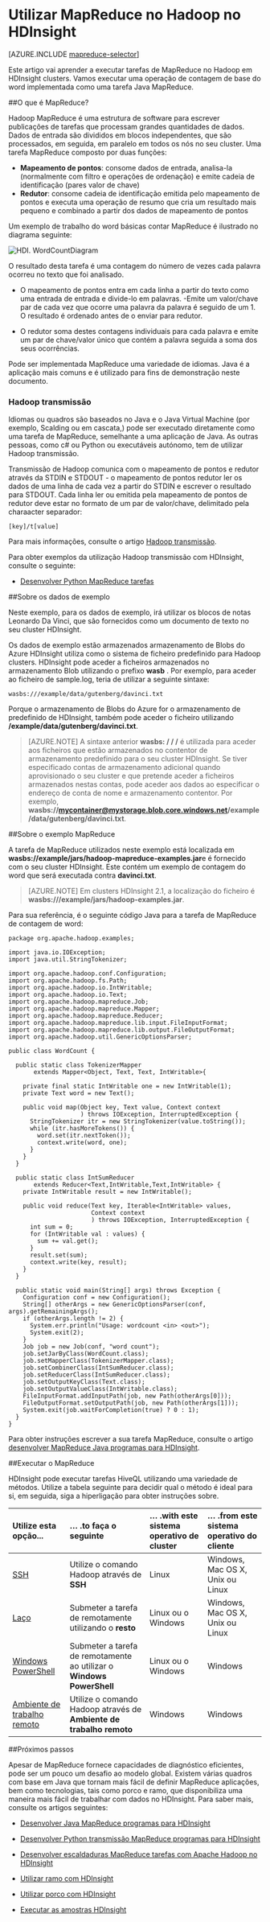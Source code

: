 <properties
   pageTitle="MapReduce com Hadoop no HDInsight | Microsoft Azure"
   description="Saiba como executar tarefas de MapReduce no Hadoop em HDInsight clusters. Vai executar uma operação de contagem de base do word implementada como uma tarefa Java MapReduce."
   services="hdinsight"
   documentationCenter=""
   authors="Blackmist"
   manager="jhubbard"
   editor="cgronlun"
    tags="azure-portal"/>

<tags
   ms.service="hdinsight"
   ms.devlang="na"
   ms.topic="article"
   ms.tgt_pltfrm="na"
   ms.workload="big-data"
   ms.date="08/23/2016"
   ms.author="larryfr"/>

# <a name="use-mapreduce-in-hadoop-on-hdinsight"></a>Utilizar MapReduce no Hadoop no HDInsight

[AZURE.INCLUDE [mapreduce-selector](../../includes/hdinsight-selector-use-mapreduce.md)]

Este artigo vai aprender a executar tarefas de MapReduce no Hadoop em HDInsight clusters. Vamos executar uma operação de contagem de base do word implementada como uma tarefa Java MapReduce.

##<a id="whatis"></a>O que é MapReduce?

Hadoop MapReduce é uma estrutura de software para escrever publicações de tarefas que processam grandes quantidades de dados. Dados de entrada são divididos em blocos independentes, que são processados, em seguida, em paralelo em todos os nós no seu cluster. Uma tarefa MapReduce composto por duas funções:

* **Mapeamento de pontos**: consome dados de entrada, analisa-la (normalmente com filtro e operações de ordenação) e emite cadeia de identificação (pares valor de chave)
* **Redutor**: consome cadeia de identificação emitida pelo mapeamento de pontos e executa uma operação de resumo que cria um resultado mais pequeno e combinado a partir dos dados de mapeamento de pontos

Um exemplo de trabalho do word básicas contar MapReduce é ilustrado no diagrama seguinte:

![HDI. WordCountDiagram][image-hdi-wordcountdiagram]

O resultado desta tarefa é uma contagem do número de vezes cada palavra ocorreu no texto que foi analisado.

* O mapeamento de pontos entra em cada linha a partir do texto como uma entrada de entrada e divide-lo em palavras. -Emite um valor/chave par de cada vez que ocorre uma palavra da palavra é seguido de um 1. O resultado é ordenado antes de o enviar para redutor.

* O redutor soma destes contagens individuais para cada palavra e emite um par de chave/valor único que contém a palavra seguida a soma dos seus ocorrências.

Pode ser implementada MapReduce uma variedade de idiomas. Java é a aplicação mais comuns e é utilizado para fins de demonstração neste documento.

### <a name="hadoop-streaming"></a>Hadoop transmissão

Idiomas ou quadros são baseados no Java e o Java Virtual Machine (por exemplo, Scalding ou em cascata,) pode ser executado diretamente como uma tarefa de MapReduce, semelhante a uma aplicação de Java. As outras pessoas, como c# ou Python ou executáveis autónomo, tem de utilizar Hadoop transmissão.

Transmissão de Hadoop comunica com o mapeamento de pontos e redutor através da STDIN e STDOUT - o mapeamento de pontos redutor ler os dados de uma linha de cada vez a partir do STDIN e escrever o resultado para STDOUT. Cada linha ler ou emitida pela mapeamento de pontos de redutor deve estar no formato de um par de valor/chave, delimitado pela charaacter separador:

    [key]/t[value]

Para mais informações, consulte o artigo [Hadoop transmissão](http://hadoop.apache.org/docs/r1.2.1/streaming.html).

Para obter exemplos da utilização Hadoop transmissão com HDInsight, consulte o seguinte:

* [Desenvolver Python MapReduce tarefas](hdinsight-hadoop-streaming-python.md)

##<a id="data"></a>Sobre os dados de exemplo

Neste exemplo, para os dados de exemplo, irá utilizar os blocos de notas Leonardo Da Vinci, que são fornecidos como um documento de texto no seu cluster HDInsight.

Os dados de exemplo estão armazenados armazenamento de Blobs do Azure HDInsight utiliza como o sistema de ficheiro predefinido para Hadoop clusters. HDInsight pode aceder a ficheiros armazenados no armazenamento Blob utilizando o prefixo **wasb** . Por exemplo, para aceder ao ficheiro de sample.log, teria de utilizar a seguinte sintaxe:

    wasbs:///example/data/gutenberg/davinci.txt

Porque o armazenamento de Blobs do Azure for o armazenamento de predefinido de HDInsight, também pode aceder o ficheiro utilizando **/example/data/gutenberg/davinci.txt**.

> [AZURE.NOTE] A sintaxe anterior **wasbs: / / /** é utilizada para aceder aos ficheiros que estão armazenados no contentor de armazenamento predefinido para o seu cluster HDInsight. Se tiver especificado contas de armazenamento adicional quando aprovisionado o seu cluster e que pretende aceder a ficheiros armazenados nestas contas, pode aceder aos dados ao especificar o endereço de conta de nome e armazenamento contentor. Por exemplo, **wasbs://mycontainer@mystorage.blob.core.windows.net/example/data/gutenberg/davinci.txt**.

##<a id="job"></a>Sobre o exemplo MapReduce

A tarefa de MapReduce utilizados neste exemplo está localizada em **wasbs://example/jars/hadoop-mapreduce-examples.jar**e é fornecido com o seu cluster HDInsight. Este contém um exemplo de contagem do word que será executada contra **davinci.txt**.

> [AZURE.NOTE] Em clusters HDInsight 2.1, a localização do ficheiro é **wasbs:///example/jars/hadoop-examples.jar**.

Para sua referência, é o seguinte código Java para a tarefa de MapReduce de contagem de word:

    package org.apache.hadoop.examples;

    import java.io.IOException;
    import java.util.StringTokenizer;

    import org.apache.hadoop.conf.Configuration;
    import org.apache.hadoop.fs.Path;
    import org.apache.hadoop.io.IntWritable;
    import org.apache.hadoop.io.Text;
    import org.apache.hadoop.mapreduce.Job;
    import org.apache.hadoop.mapreduce.Mapper;
    import org.apache.hadoop.mapreduce.Reducer;
    import org.apache.hadoop.mapreduce.lib.input.FileInputFormat;
    import org.apache.hadoop.mapreduce.lib.output.FileOutputFormat;
    import org.apache.hadoop.util.GenericOptionsParser;

    public class WordCount {

      public static class TokenizerMapper
           extends Mapper<Object, Text, Text, IntWritable>{

        private final static IntWritable one = new IntWritable(1);
        private Text word = new Text();

        public void map(Object key, Text value, Context context
                        ) throws IOException, InterruptedException {
          StringTokenizer itr = new StringTokenizer(value.toString());
          while (itr.hasMoreTokens()) {
            word.set(itr.nextToken());
            context.write(word, one);
          }
        }
      }

      public static class IntSumReducer
           extends Reducer<Text,IntWritable,Text,IntWritable> {
        private IntWritable result = new IntWritable();

        public void reduce(Text key, Iterable<IntWritable> values,
                           Context context
                           ) throws IOException, InterruptedException {
          int sum = 0;
          for (IntWritable val : values) {
            sum += val.get();
          }
          result.set(sum);
          context.write(key, result);
        }
      }

      public static void main(String[] args) throws Exception {
        Configuration conf = new Configuration();
        String[] otherArgs = new GenericOptionsParser(conf, args).getRemainingArgs();
        if (otherArgs.length != 2) {
          System.err.println("Usage: wordcount <in> <out>");
          System.exit(2);
        }
        Job job = new Job(conf, "word count");
        job.setJarByClass(WordCount.class);
        job.setMapperClass(TokenizerMapper.class);
        job.setCombinerClass(IntSumReducer.class);
        job.setReducerClass(IntSumReducer.class);
        job.setOutputKeyClass(Text.class);
        job.setOutputValueClass(IntWritable.class);
        FileInputFormat.addInputPath(job, new Path(otherArgs[0]));
        FileOutputFormat.setOutputPath(job, new Path(otherArgs[1]));
        System.exit(job.waitForCompletion(true) ? 0 : 1);
      }
    }

Para obter instruções escrever a sua tarefa MapReduce, consulte o artigo [desenvolver MapReduce Java programas para HDInsight](hdinsight-develop-deploy-java-mapreduce-linux.md).

##<a id="run"></a>Executar o MapReduce

HDInsight pode executar tarefas HiveQL utilizando uma variedade de métodos. Utilize a tabela seguinte para decidir qual o método é ideal para si, em seguida, siga a hiperligação para obter instruções sobre.

| **Utilize esta opção**...                                                    | **… .to faça o seguinte**                                       | … .with este **sistema operativo de cluster** | … .from este **sistema operativo do cliente** |
|:-------------------------------------------------------------------|:--------------------------------------------------------|:------------------------------------------|:-----------------------------------------|
| [SSH](hdinsight-hadoop-use-mapreduce-ssh.md)                       | Utilize o comando Hadoop através de **SSH**                  | Linux                                     | Windows, Mac OS X, Unix ou Linux        |
| [Laço](hdinsight-hadoop-use-mapreduce-curl.md)                     | Submeter a tarefa de remotamente utilizando o **resto**               | Linux ou o Windows                          | Windows, Mac OS X, Unix ou Linux        |
| [Windows PowerShell](hdinsight-hadoop-use-mapreduce-powershell.md) | Submeter a tarefa de remotamente ao utilizar o **Windows PowerShell** | Linux ou o Windows                          | Windows                                  |
| [Ambiente de trabalho remoto](hdinsight-hadoop-use-mapreduce-remote-desktop)    | Utilize o comando Hadoop através de **Ambiente de trabalho remoto**       | Windows                                   | Windows                                  |

##<a id="nextsteps"></a>Próximos passos

Apesar de MapReduce fornece capacidades de diagnóstico eficientes, pode ser um pouco um desafio ao modelo global. Existem várias quadros com base em Java que tornam mais fácil de definir MapReduce aplicações, bem como tecnologias, tais como porco e ramo, que disponibiliza uma maneira mais fácil de trabalhar com dados no HDInsight. Para saber mais, consulte os artigos seguintes:

* [Desenvolver Java MapReduce programas para HDInsight](hdinsight-develop-deploy-java-mapreduce-linux.md)

* [Desenvolver Python transmissão MapReduce programas para HDInsight](hdinsight-hadoop-streaming-python.md)

* [Desenvolver escaldaduras MapReduce tarefas com Apache Hadoop no HDInsight](hdinsight-hadoop-mapreduce-scalding.md)

* [Utilizar ramo com HDInsight][hdinsight-use-hive]

* [Utilizar porco com HDInsight][hdinsight-use-pig]

* [Executar as amostras HDInsight][hdinsight-samples]


[hdinsight-upload-data]: hdinsight-upload-data.md
[hdinsight-get-started]: hdinsight-hadoop-linux-tutorial-get-started.md
[hdinsight-develop-mapreduce-jobs]: hdinsight-develop-deploy-java-mapreduce-linux.md
[hdinsight-use-hive]: hdinsight-use-hive.md
[hdinsight-use-pig]: hdinsight-use-pig.md
[hdinsight-samples]: hdinsight-run-samples.md
[hdinsight-provision]: hdinsight-provision-clusters.md

[powershell-install-configure]: ../powershell-install-configure.md

[image-hdi-wordcountdiagram]: ./media/hdinsight-use-mapreduce/HDI.WordCountDiagram.gif
